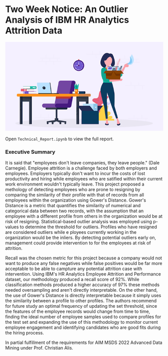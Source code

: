 # Two Week Notice: An Outlier Analysis of IBM HR Analytics Attrition Data

![](https://github.com/cacsoriano/An-Outlier-Analysis-of-IBM-HR-Analytics-Attrition-Data/raw/main/img/Employee-Attrition.png)

Open `Technical_Report.ipynb` to view the full report.

### Executive Summary

It is said that "employees don't leave companies, they leave people." (Dale Carnegie). Employee attrition is a challenge faced by both employers and employees. Employers typically don't want to incur the costs of lost productivity and hiring while employees who are satified within their current work environment wouldn't typically leave. This project proposed a methology of detecting employees who are prone to resigning by comparing the similarity of their profile with that of records from all employees within the organization using Gower's Distance. Gower's Distance is a metric that quantifies the similarity of numerical and categorical data between two records, with the assumption that an employee with a different profile from others in the organization would be at risk of resigning. Statistical-based outlier analysis was employed using p-values to determine the threshold for outliers. Profiles who have resigned are considered outliers while e ployees currently working in the organization would be the inliers. By detecting potential outliers early on, management could provide intervention to for the employees at risk of attrition.

Recall was the chosen metric for this project because a company would not want to produce any false negatives while false positives would be far more acceptable to be able to campture any potential attrition case with intervention. Using IBM's HR Analytics Employee Attrition and Performance dataset, our methodology produced a recall score of 92%. While classification methods produced a higher accuracy of 97% these methods needed oversampling and aren't directly interpretable. On the other hand, the use of Gower's Distance is directly interpretable because it simply uses the similarity between a profile to other profiles. The authors recommend for future study an optimal frequency of updating the set threshold, since the features of the employee records would change from time to time, finding the ideal number of employee samples used to compare profiles for the test set and expanding the use of this methodology to monitor current employee engagement and identifying candidates who are good fits during the hiring process.

In partial fulfillment of the requirements for AIM MSDS 2022 Advanced Data Mining under Prof. Christian Alis.
